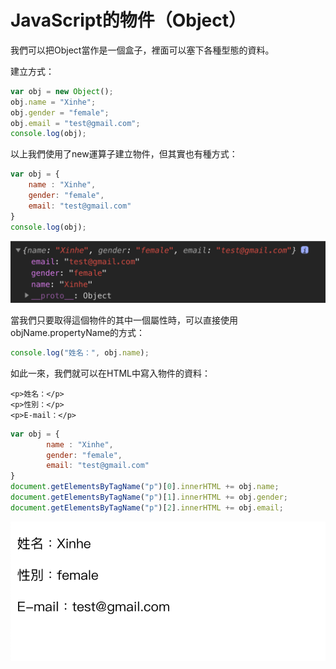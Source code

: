 # JavaScript的物件（Object）

我們可以把Object當作是一個盒子，裡面可以塞下各種型態的資料。

建立方式：

```javascript
var obj = new Object();
obj.name = "Xinhe";
obj.gender = "female";
obj.email = "test@gmail.com";
console.log(obj);
```

以上我們使用了new運算子建立物件，但其實也有種方式：

```javascript
var obj = {
    name : "Xinhe",
    gender: "female",
    email: "test@gmail.com"
}
console.log(obj);
```

![](../.gitbook/assets/image%20%289%29.png)

當我們只要取得這個物件的其中一個屬性時，可以直接使用objName.propertyName的方式：

```javascript
console.log("姓名：", obj.name);
```

如此一來，我們就可以在HTML中寫入物件的資料：

```markup
<p>姓名：</p>
<p>性別：</p>
<p>E-mail：</p>
```

```javascript
var obj = {  
        name : "Xinhe",   
        gender: "female",   
        email: "test@gmail.com"
}
document.getElementsByTagName("p")[0].innerHTML += obj.name;
document.getElementsByTagName("p")[1].innerHTML += obj.gender;
document.getElementsByTagName("p")[2].innerHTML += obj.email;
```

![](../.gitbook/assets/image%20%286%29.png)



